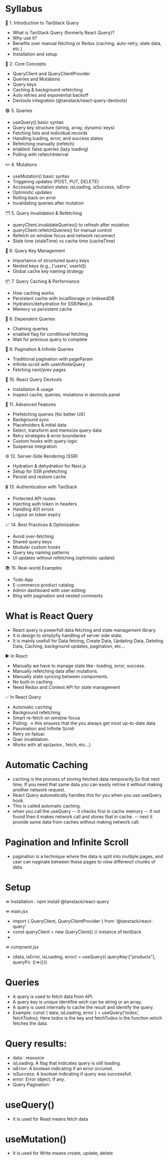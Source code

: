 
# Syllabus

🧠 1. Introduction to TanStack Query
- What is TanStack Query (formerly React Query)?
- Why use it?
- Benefits over manual fetching or Redux (caching, auto-retry, stale data, etc.)
- Installation and setup

🧱 2. Core Concepts
- QueryClient and QueryClientProvider
- Queries and Mutations
- Query keys
- Caching & background refetching
- Auto retries and exponential backoff
- Devtools integration (@tanstack/react-query-devtools)

🟢 3. Queries
- useQuery() basic syntax
- Query key structure (string, array, dynamic keys)
- Fetching lists and individual records
- Handling loading, error, and success states
- Refetching manually (refetch)
- enabled: false queries (lazy loading)
- Polling with refetchInterval

✏️ 4. Mutations
- useMutation() basic syntax
- Triggering updates (POST, PUT, DELETE)
- Accessing mutation states: isLoading, isSuccess, isError
- Optimistic updates
- Rolling back on error
- Invalidating queries after mutation

🗂️ 5. Query Invalidation & Refetching
- queryClient.invalidateQueries() to refresh after mutation
- queryClient.refetchQueries() for manual control
- Refetch on window focus and network reconnect
- Stale time (staleTime) vs cache time (cacheTime)

🧮 6. Query Key Management
- Importance of structured query keys
- Nested keys (e.g., ['users', userId])
- Global cache key naming strategy

📦 7. Query Caching & Performance
- How caching works
- Persistent cache with localStorage or IndexedDB
- Hydration/dehydration for SSR/Next.js
- Memory vs persistent cache

🔁 8. Dependent Queries
- Chaining queries
- enabled flag for conditional fetching
- Wait for previous query to complete

🧪 9. Pagination & Infinite Queries
- Traditional pagination with pageParam
- Infinite scroll with useInfiniteQuery
- Fetching next/prev pages

🧰 10. React Query Devtools
- Installation & usage
- Inspect cache, queries, mutations in devtools panel

🧠 11. Advanced Features
- Prefetching queries (for better UX)
- Background sync
- Placeholders & initial data
- Select, transform and memoize query data
- Retry strategies & error boundaries
- Custom hooks with query logic
- Suspense integration

⚙️ 12. Server-Side Rendering (SSR)
- Hydration & dehydration for Next.js
- Setup for SSR prefetching
- Persist and restore cache

🔒 13. Authentication with TanStack
- Protected API routes
- Injecting auth token in headers
- Handling 401 errors
- Logout on token expiry

📈 14. Best Practices & Optimization
- Avoid over-fetching
- Shared query keys
- Modular custom hooks
- Query key naming patterns
- UI updates without refetching (optimistic update)

📚 15. Real-world Examples
- Todo App
- E-commerce product catalog
- Admin dashboard with user editing
- Blog with pagination and nested comments



# What is React Query
- React query is powerfull data fetching and state management library.
- It is design to simplyfiy handling of server side state.
- It is mainly usefull for Data fetning, Create Data,  Updating Data, Deleting Data, Caching, background updates, pagination, etc...

▶️ In React
- Manually we have to manage state like- loading, error, success.
- Manually refetching data after mutations.
- Manually state syncing between components.
- No built-in caching
- Need Redux and Context APi for state management

✅ In React Query
- Automatic caching
- Background refetching
- Smart re-fetch on window focus
- Polling. -> this ensures that the you always get most up-to-date data
- Passination and Infinite Scroll
- Retry on failuar.
- Quer invalidation.
- Works with all api(axios , fetch, etc...)

# Automatic Caching
- caching is the process of storing fetched data remporarily.So that next time, If you need that same data you can easily retrive it without making another network request.
- React Query automatically handles this for you when you use useQuery hook.
- This is called automatic caching.
- when you call the useQuery
    -- it checks first in cache memory
    -- if not found then it makes network call and stores that in cache.
    -- next it provide same data from caches without making network call.

# Pagination and Infinite Scroll
- pagination is a technique where the data is split into multiple pages, and user can naginate between these pages to view differenct chunks of data.

# Setup
=> Installation : npm install @tanstack/react-query 

=> main.jsx
- import { QueryClient, QueryClientProvider } from '@tanstack/react-query'
- const queryClient = new QueryClient() // instance of tenStack
- <QueryClientProvider client={queryClient}> <App /> </QueryClientProvider>

=> compnent.jsx
- {data, isError, isLoading, error} = useQuery({ queryKey:["products"], queryFn: ()=>{}})


# Queries
- A query is used to fetch data from API.
- A query key is unique identifire wich can be string or an array.
- A query is used internally to cache the result and identify the query.
- Example:
         const { data, isLoading, error } = useQuery('todos', fetchTodos);
    Here todos is the key and fetchTodos is the function which fetches the data.

# Query results: 
- data : resource
- isLoading: A flag that indicates query is still loading.
- isError: A boolean indicating if an error occured.
- isSuccess: A boolean indicating if query was successfull.
- error: Error object, if any.  
- Query Pagination:

# useQuery()
- It is used for Read means fetch data

# useMutation()
- It is used for Write means create, update, delete
